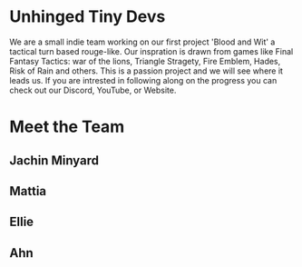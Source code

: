 # Unhinged Tiny Devs
We are a small indie team working on our first project 'Blood and Wit' a tactical turn based rouge-like. Our inspration is drawn from games like Final Fantasy Tactics: war of the lions, Triangle Stragety, Fire Emblem, Hades, Risk of Rain and others. This is a passion project and we will see where it leads us. If you are intrested in following along on the progress you can check out our Discord, YouTube, or Website. 
# Meet the Team
## Jachin Minyard
## Mattia
## Ellie
## Ahn

